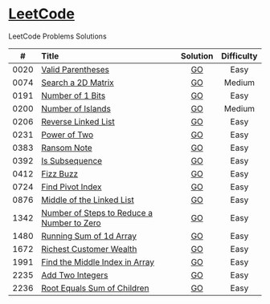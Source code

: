 # [LeetCode](https://github.com/sdimon13/leetCode)

LeetCode Problems Solutions

|  #   | Title                                                                                                                   |                          Solution                           | Difficulty |
|:----:|:------------------------------------------------------------------------------------------------------------------------|:-----------------------------------------------------------:|:----------:|
| 0020 | [Valid Parentheses](https://leetcode.com/problems/valid-parentheses/)                                                   |             [GO](algorithms/valid-parentheses)              |    Easy    |
| 0074 | [Search a 2D Matrix](https://leetcode.com/problems/search-a-2d-matrix/)                                                 |             [GO](algorithms/search-a-2d-matrix)             |   Medium   |
| 0191 | [Number of 1 Bits](https://leetcode.com/problems/number-of-1-bits/)                                                     |              [GO](algorithms/number-of-1-bits)              |    Easy    |
| 0200 | [Number of Islands](https://leetcode.com/problems/number-of-islands/)                                                   |             [GO](algorithms/number-of-islands)              |   Medium   |
| 0206 | [Reverse Linked List](https://leetcode.com/problems/reverse-linked-list/)                                               |            [GO](algorithms/reverse-linked-list)             |    Easy    |
| 0231 | [Power of Two](https://leetcode.com/problems/power-of-two/)                                                             |                [GO](algorithms/power-of-two)                |    Easy    |
| 0383 | [Ransom Note](https://leetcode.com/problems/ransom-note/)                                                               |                [GO](algorithms/ransom-note)                 |    Easy    |
| 0392 | [Is Subsequence](https://leetcode.com/problems/is-subsequence/)                                                         |               [GO](algorithms/is-subsequence)               |    Easy    |
| 0412 | [Fizz Buzz](https://leetcode.com/problems/fizz-buzz/)                                                                   |                 [GO](algorithms/fizz-buzz)                  |    Easy    |
| 0724 | [Find Pivot Index](https://leetcode.com/problems/find-pivot-index/)                                                     |              [GO](algorithms/find-pivot-index)              |    Easy    |
| 0876 | [Middle of the Linked List](https://leetcode.com/problems/middle-of-the-linked-list/)                                   |         [GO](algorithms/middle-of-the-linked-list)          |    Easy    |
| 1342 | [Number of Steps to Reduce a Number to Zero](https://leetcode.com/problems/number-of-steps-to-reduce-a-number-to-zero/) | [GO](algorithms/number-of-steps-to-reduce-a-number-to-zero) |    Easy    |
| 1480 | [Running Sum of 1d Array](https://leetcode.com/problems/running-sum-of-1d-array/)                                       |          [GO](algorithms/running-sum-of-1-d-array)          |    Easy    |
| 1672 | [Richest Customer Wealth](https://leetcode.com/problems/richest-customer-wealth/)                                       |          [GO](algorithms/richest-customer-wealth)           |    Easy    |
| 1991 | [Find the Middle Index in Array](https://leetcode.com/problems/find-the-middle-index-in-array/)                         |       [GO](algorithms/find-the-middle-index-in-array)       |    Easy    |
| 2235 | [Add Two Integers](https://leetcode.com/problems/add-two-integers/)                                                     |              [GO](algorithms/add-two-integers)              |    Easy    |
| 2236 | [Root Equals Sum of Children](https://leetcode.com/problems/root-equals-sum-of-children/)                               |        [GO](algorithms/root-equals-sum-of-children)         |    Easy    |